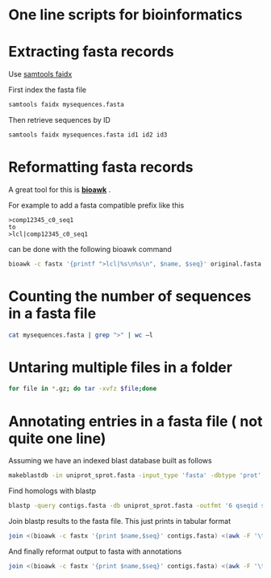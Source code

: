 # One line scripts for bioinformatics

# Extracting fasta records

Use [samtools faidx](http://www.htslib.org/doc/samtools.html)

First index the fasta file

```bash
samtools faidx mysequences.fasta
```

Then retrieve sequences by ID 

```bash
samtools faidx mysequences.fasta id1 id2 id3
```

# Reformatting fasta records

A great tool for this is **[bioawk](https://github.com/lh3/bioawk)** .  

For example to add a fasta compatible prefix like this

	>comp12345_c0_seq1
	to
	>lcl|comp12345_c0_seq1

can be done with the following bioawk command

```bash
bioawk -c fastx '{printf ">lcl|%s\n%s\n", $name, $seq}' original.fasta > reformatted.fasta
```

# Counting the number of sequences in a fasta file

```bash
cat mysequences.fasta | grep ">" | wc –l
```

# Untaring multiple files in a folder

```bash
for file in *.gz; do tar -xvfz $file;done
```

# Annotating entries in a fasta file ( not quite one line)

Assuming we have an indexed blast database built as follows

```bash
makeblastdb -in uniprot_sprot.fasta -input_type 'fasta' -dbtype 'prot' -parse_seqids
```

Find homologs with blastp

```bash
blastp -query contigs.fasta -db uniprot_sprot.fasta -outfmt '6 qseqid sacc evalue stitle' -max_target_seqs 1 > contigs.blastp
```

Join blastp results to the fasta file. This just prints in tabular format

```bash
join <(bioawk -c fastx '{print $name,$seq}' contigs.fasta) <(awk -F '\t' '{print $1,$2,$3,$4}' contigs.blastp)
```

And finally reformat output to fasta with annotations

```bash
join <(bioawk -c fastx '{print $name,$seq}' contigs.fasta) <(awk -F '\t' '{print $1,$2,$3,$4}' contigs.blastp) | awk -F '\t' {printf(">%s %s\n%s\n",$1,$4,$2)}'
```
